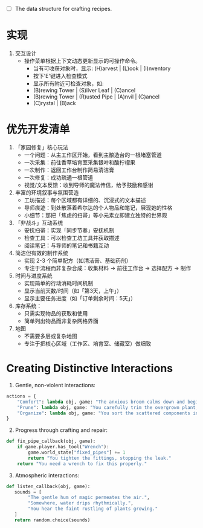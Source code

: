 - [ ] The data structure for crafting recipes.

# 实现

1. 交互设计
   - 操作菜单根据上下文动态更新显示的可操作命令。
     - 当有可收获对象时，显示: (H)arvest | (L)ook | (I)nventory
     - 按下'E'键进入检查模式
     - 显示所有附近可检查对象，如: 
     - (B)rewing Tower | (S)ilver Leaf | (C)ancel
     - (B)rewing Tower | (R)usted Pipe | (A)nvil | (C)ancel
     - (C)rystal | (B)ack

# 优先开发清单

1. 「家园修复」核心玩法
    - 一个问题：从主工作区开始，看到主酿造台的一根堵塞管道
    - 一次采集：前往香草培育室采集银叶和酸柠檬果
    - 一次制作：返回工作台制作简易清洁膏
    - 一次修复：成功疏通一根管道
    - 视觉/文本反馈：收到导师的魔法传信，给予鼓励和感谢
2. 丰富的环境叙事与氛围营造
   - 工坊描述：每个区域都有详细的、沉浸式的文本描述
   - 导师痕迹：到处散落着希尔达的个人物品和笔记，展现她的性格
   - 小细节：那把「焦虑的扫帚」等小元素立即建立独特的世界观
3. 「非战斗」互动系统
    - 安抚扫帚：实现「同步节奏」安抚机制
    - 检查工具：可以检查工坊工具并获取描述
    - 阅读笔记：与导师的笔记和书籍互动
4. 简洁但有效的制作系统
    - 实现 2-3 个简单配方（如清洁膏、基础药剂）
    - 专注于流程而非复杂合成：收集材料 -> 前往工作台 -> 选择配方 -> 制作
5. 时间与进度系统
   - 实现简单的行动消耗时间机制
   - 显示当前天数/时间（如「第3天，上午」）
   - 显示主要任务进度（如「订单剩余时间：5天」）
6. 库存系统：
   - 只需实现物品的获取和使用
   - 简单列出物品而非复杂网格界面
7. 地图
    - 不需要多层或复杂地图
    - 专注于把核心区域（工作区、培育室、储藏室）做细致

# Creating Distinctive Interactions

1. Gentle, non-violent interactions:
```py
actions = {
    "Comfort": lambda obj, game: "The anxious broom calms down and begins sweeping properly.",
    "Prune": lambda obj, game: "You carefully trim the overgrown plant, encouraging healthy growth.",
    "Organize": lambda obj, game: "You sort the scattered components into neat piles."
}
```
2. Progress through crafting and repair:

```py
def fix_pipe_callback(obj, game):
    if game.player.has_tool("Wrench"):
        game.world_state["fixed_pipes"] += 1
        return "You tighten the fittings, stopping the leak."
    return "You need a wrench to fix this properly."
```
3. Atmospheric interactions:
```py
def listen_callback(obj, game):
   sounds = [
        "The gentle hum of magic permeates the air.",
        "Somewhere, water drips rhythmically.",
        "You hear the faint rustling of plants growing."
   ]
   return random.choice(sounds)
```